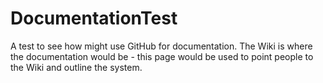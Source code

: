 DocumentationTest
=================

A test to see how might use GitHub for documentation. The Wiki is where the documentation would be - this page would
be used to point people to the Wiki and outline the system.

